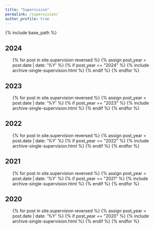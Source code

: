 ```yaml
---
title: "Supervision"
permalink: /supervision/
author_profile: true
---
```


{% include base_path %}

## 2024
<ul>
    {% for post in site.supervision reversed %}
        {% assign post_year = post.date | date: '%Y' %}
        {% if post_year == "2024" %}
            {% include archive-single-supervision.html %}
        {% endif %}
    {% endfor %}
</ul>

## 2023
<ul>
    {% for post in site.supervision reversed %}
        {% assign post_year = post.date | date: '%Y' %}
        {% if post_year == "2023" %}
            {% include archive-single-supervision.html %}
        {% endif %}
    {% endfor %}
</ul>

## 2022
<ul>
    {% for post in site.supervision reversed %}
        {% assign post_year = post.date | date: '%Y' %}
        {% if post_year == "2022" %}
            {% include archive-single-supervision.html %}
        {% endif %}
    {% endfor %}
</ul>

## 2021
<ul>
    {% for post in site.supervision reversed %}
        {% assign post_year = post.date | date: '%Y' %}
        {% if post_year == "2021" %}
            {% include archive-single-supervision.html %}
        {% endif %}
    {% endfor %}
</ul>

## 2020
<ul>
    {% for post in site.supervision reversed %}
        {% assign post_year = post.date | date: '%Y' %}
        {% if post_year == "2020" %}
            {% include archive-single-supervision.html %}
        {% endif %}
    {% endfor %}
</ul>